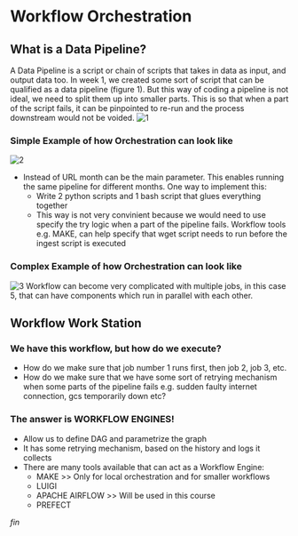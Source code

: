 # Workflow Orchestration

## What is a Data Pipeline?
A Data Pipeline is a script or chain of scripts that takes in data as input, and output data too. In week 1, we created some sort of script that can be qualified as a data pipeline (figure 1). But this way of coding a pipeline is not ideal, we need to split them up into smaller parts. This is so that when a part of the script fails, it can be pinpointed to re-run and the process downstream would not be voided.
![1](https://user-images.githubusercontent.com/86598825/152671203-ff113ecc-92d0-486e-b8fa-922a98cc529b.jpg)

### Simple Example of how Orchestration can look like
![2](https://user-images.githubusercontent.com/86598825/152672249-dee9a0e6-4994-474b-869e-6d8f73d53ccf.jpg)
- Instead of URL month can be the main parameter. This enables running the same pipeline for different months. One way to implement this:
  - Write 2 python scripts and 1 bash script that glues everything together
  - This way is not very convinient because we would need to use specify the try logic when a part of the pipeline fails. Workflow tools e.g. MAKE, can help specify that wget script needs to run before the ingest script is executed

### Complex Example of how Orchestration can look like
![3](https://user-images.githubusercontent.com/86598825/152672255-4f0ac84a-084b-4c34-9f39-71537324efdd.jpg)
Workflow can become very complicated with multiple jobs, in this case 5, that can have components which run in parallel with each other.

## Workflow Work Station
### We have this workflow, but how do we execute? 
- How do we make sure that job number 1 runs first, then job 2, job 3, etc. 
- How do we make sure that we have some sort of retrying mechanism when some parts of the pipeline fails e.g. sudden faulty internet connection, gcs temporarily down etc?

### The answer is WORKFLOW ENGINES!
- Allow us to define DAG and parametrize the graph
- It has some retrying mechanism, based on the history and logs it collects
- There are many tools available that can act as a Workflow Engine:
  - MAKE >> Only for local orchestration and for smaller workflows
  - LUIGI
  - APACHE AIRFLOW >> Will be used in this course
  - PREFECT

*fin*
